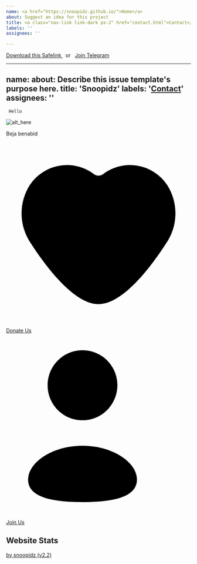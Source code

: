 ```yaml
---
name: <a href="https://snoopidz.github.io/">Home</a>
about: Suggest an idea for this project
title: <a class="nav-link link-dark px-2" href="contact.html">Contact</a>
labels: ''
assignees: ''

---
```



<div class="d-flex info-b text-dark py-2 text-center justify-content-center">	
<a target="_blank" rel="nofollow noopener" class="text-decoration-none text-b" href="#">
<i class="bi-heart-fill"></i> Download this Safelink
</a>
	&nbsp; or &nbsp;
<a target="_blank" rel="nofollow noopener" class="text-decoration-none text-b" href="#">
	<i class="bi bi-telegram"></i> Join Telegram
</a>
</div>


---
name: 
about: Describe this issue template's purpose here.
title: 'Snoopidz'
labels: '<a class="nav-link link-dark px-2" href="contact.html">Contact</a>'
assignees: ''
---


<!--[ About Author Page by Fineshop ]--> 
	 Hello 
  <!--[ About Author ]-->
  <div class='aAdm'> <div class='aAdmC'>
  <!--[ Author Profile Picture ]--> 
    <img alt='alt_here' src='https://i.imgur.com/Bkltse9.jpeg' /> 
  <!--[ Author Description ]-->
    <div class='aAdmD'> 
      <p>Beja benabid</p> 
    </div> 
    <div class='aAdmB'> 
    <a class='btn' href='https://github.com/snoopidz'> 
  <!--[ Button Icon ]--> 
    <svg xmlns='http://www.w3.org/2000/svg' viewBox='0 0 24 24'><g><path d='M104.10836,259.25648a5.81417,5.81417,0,0,0-8.34755-1.41453.97717.97717,0,0,1-1.17546,0,5.81416,5.81416,0,0,0-8.34752,1.4145,6.84387,6.84387,0,0,0,.137,7.53223c1.93424,2.97966,5.59943,7.87617,8.79824,7.87617s6.864-4.89654,8.79823-7.87618A6.84388,6.84388,0,0,0,104.10836,259.25648Z' transform='translate(-83.17308 -253.66485)'/></g></svg>
    <!--[ Button Text ]--> 
    Donate Us </a> 
    <a class='btn' href='https://github.com/snoopidz'> 
    <!--[ Button Icon ]--> 
    <svg xmlns='http://www.w3.org/2000/svg' viewBox='0 0 24 24'><g transform='translate(2.850300, 2.150000)'><path d='M7.072,19.6583 C3.258,19.6583 1.15463195e-13,19.0813 1.15463195e-13,16.7713 C1.15463195e-13,14.4613 3.237,12.3603 7.072,12.3603 C10.886,12.3603 14.144,14.4413 14.144,16.7503 C14.144,19.0593 10.907,19.6583 7.072,19.6583 Z'/><path d='M7.07200002,9.066 C9.57500002,9.066 11.605,7.036 11.605,4.533 C11.605,2.029 9.57500002,1.50990331e-14 7.07200002,1.50990331e-14 C4.56900002,1.50990331e-14 2.53897,2.029 2.53897,4.533 C2.53000002,7.027 4.54600002,9.057 7.04000002,9.066 L7.07200002,9.066 Z'/><line x1='16.281' y1='5.9791' x2='16.281' y2='9.9891'/><line x1='18.3273' y1='7.9839' x2='14.2373' y2='7.9839'/></g></svg> 
    <!--[ Button Text ]--> 
     Join Us </a> </div> </div> </div> 
  <!--[ Stats Heading ]--> 
  <h2 class='webStsH'>Website Stats</h2> 
  <!--[ Website Statistics ]--> 
 

			

<a class='text-decoration-none' href='https://github.com/snoopidz' rel='nofollow noopener' target='_blank'>
<i class='bi bi-layout-text-window-reverse'/> </i> by snoopidz (v2.2)</a> 
</footer>
      <!-- copyright section end -->

   </body>
</html>
